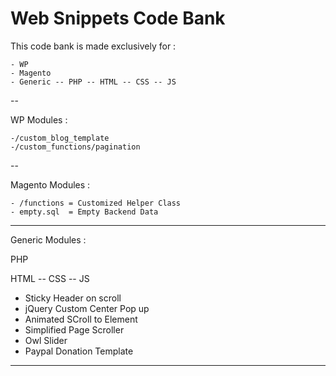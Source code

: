 # Web Snippets Code Bank

This code bank is made exclusively for :

	- WP
	- Magento
	- Generic -- PHP -- HTML -- CSS -- JS
--

WP Modules : 

	-/custom_blog_template
	-/custom_functions/pagination

--

Magento Modules : 

	- /functions = Customized Helper Class
	- empty.sql  = Empty Backend Data
  
---

Generic Modules : 

PHP

HTML -- CSS -- JS

- Sticky Header on scroll
- jQuery Custom Center Pop up
- Animated SCroll to Element
- Simplified Page Scroller
- Owl Slider
- Paypal Donation Template

---





  
